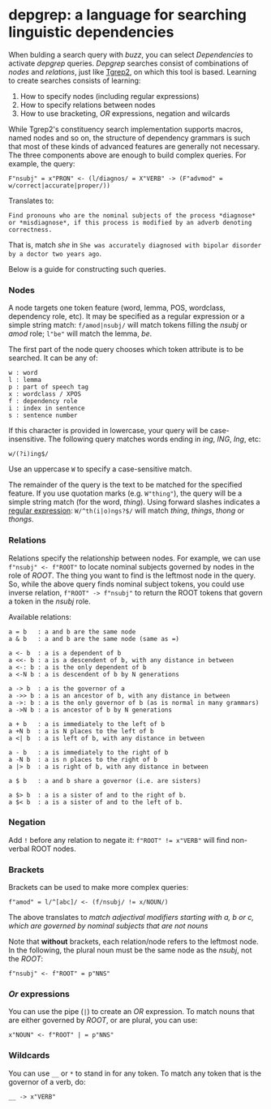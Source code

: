 # depgrep: a language for searching linguistic dependencies

When bulding a search query with *buzz*, you can select *Dependencies* to activate *depgrep* queries. *Depgrep* searches consist of combinations of *nodes* and *relations*, just like [Tgrep2](https://tedlab.mit.edu/~dr/Tgrep2/), on which this tool is based. Learning to create searches consists of learning:

1. How to specify nodes (including regular expressions)
2. How to specify relations between nodes
3. How to use bracketing, *OR* expressions, negation and wilcards

While Tgrep2's constituency search implementation supports macros, named nodes and so on, the structure of dependency grammars is such that most of these kinds of advanced features are generally not necessary. The three components above are enough to build complex queries. For example, the query:

```
F"nsubj" = x"PRON" <- (l/diagnos/ = X"VERB" -> (F"advmod" = w/correct|accurate|proper/))
```

Translates to:

```
Find pronouns who are the nominal subjects of the process *diagnose* or *misdiagnose*, if this process is modified by an adverb denoting correctness.
```

That is, match *she* in `She was accurately diagnosed with bipolar disorder by a doctor two years ago`.

Below is a guide for constructing such queries.

### Nodes

A node targets one token feature (word, lemma, POS, wordclass, dependency role, etc). It may be specified as a regular expression or a simple string match: `f/amod|nsubj/` will match tokens filling the *nsubj* or *amod* role; `l"be"` will match the lemma, *be*.

The first part of the node query chooses which token attribute is to be searched. It can be any of:

```
w : word
l : lemma
p : part of speech tag
x : wordclass / XPOS
f : dependency role
i : index in sentence
s : sentence number
```

If this character is provided in lowercase, your query will be case-insensitive. The following query matches words ending in *ing*, *ING*, *Ing*, etc:

```
w/(?i)ing$/
```

Use an uppercase `W` to specify a case-sensitive match.

The remainder of the query is the text to be matched for the specified feature. If you use quotation marks (e.g. `W"thing"`), the query will be a simple string match (for the word, *thing*). Using forward slashes indicates a [regular expression](https://www.regular-expressions.info/quickstart.html): `W/^th(i|o)ngs?$/` will match *thing*, *things*, *thong* or *thongs*.

### Relations

Relations specify the relationship between nodes. For example, we can use `f"nsubj" <- f"ROOT"` to locate nominal subjects governed by nodes in the role of *ROOT*. The thing you want to find is the leftmost node in the query. So, while the above query finds nominal subject tokens, you could use inverse relation, `f"ROOT" -> f"nsubj"` to return the ROOT tokens that govern a token in the *nsubj* role.

Available relations:

```
a = b   : a and b are the same node
a & b   : a and b are the same node (same as =)

a <- b  : a is a dependent of b
a <<- b : a is a descendent of b, with any distance in between
a <-: b : a is the only dependent of b
a <-N b : a is descendent of b by N generations

a -> b  : a is the governor of a
a ->> b : a is an ancestor of b, with any distance in between
a ->: b : a is the only governor of b (as is normal in many grammars)
a ->N b : a is ancestor of b by N generations

a + b   : a is immediately to the left of b
a +N b  : a is N places to the left of b
a <| b  : a is left of b, with any distance in between

a - b   : a is immediately to the right of b
a -N b  : a is n places to the right of b
a |> b  : a is right of b, with any distance in between

a $ b   : a and b share a governor (i.e. are sisters)

a $> b  : a is a sister of and to the right of b.
a $< b  : a is a sister of and to the left of b.

```

### Negation

Add `!` before any relation to negate it: `f"ROOT" != x"VERB"` will find non-verbal ROOT nodes.

### Brackets

Brackets can be used to make more complex queries:

```
f"amod" = l/^[abc]/ <- (f/nsubj/ != x/NOUN/)
```

The above translates to *match adjectival modifiers starting with a, b or c, which are governed by nominal subjects that are not nouns*

Note that **without** brackets, each relation/node refers to the leftmost node. In the following, the plural noun must be the same node as the *nsubj*, not the *ROOT*:

```
f"nsubj" <- f"ROOT" = p"NNS"
```

### *Or* expressions

You can use the pipe (`|`) to create an *OR* expression. To match nouns that are either governed by *ROOT*, or are plural, you can use:

```
x"NOUN" <- f"ROOT" | = p"NNS"
```

### Wildcards

You can use `__` or `*` to stand in for any token. To match any token that is the governor of a verb, do:

```
__ -> x"VERB"
```
